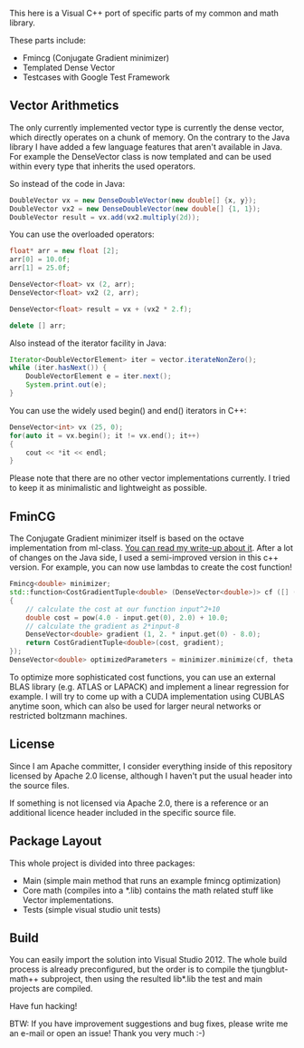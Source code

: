 This here is a Visual C++ port of specific parts of my common and math library.

These parts include:
- Fmincg (Conjugate Gradient minimizer)
- Templated Dense Vector
- Testcases with Google Test Framework

Vector Arithmetics
------------------

The only currently implemented vector type is currently the dense vector, which directly operates on a chunk of memory.
On the contrary to the Java library I have added a few language features that aren't available in Java.
For example the DenseVector class is now templated and can be used within every type that inherits the used operators.  

So instead of the code in Java:

```java
DoubleVector vx = new DenseDoubleVector(new double[] {x, y});
DoubleVector vx2 = new DenseDoubleVector(new double[] {1, 1});
DoubleVector result = vx.add(vx2.multiply(2d));
```

You can use the overloaded operators:

```cpp
float* arr = new float [2];
arr[0] = 10.0f;
arr[1] = 25.0f;

DenseVector<float> vx (2, arr);
DenseVector<float> vx2 (2, arr);

DenseVector<float> result = vx + (vx2 * 2.f);

delete [] arr;
```

Also instead of the iterator facility in Java:
```java
Iterator<DoubleVectorElement> iter = vector.iterateNonZero();
while (iter.hasNext()) {
    DoubleVectorElement e = iter.next();
	System.print.out(e);
}
```

You can use the widely used begin() and end() iterators in C++:

```cpp
DenseVector<int> vx (25, 0);
for(auto it = vx.begin(); it != vx.end(); it++)
{
	cout << *it << endl;
}

```

Please note that there are no other vector implementations currently. I tried to keep it as minimalistic and lightweight as possible.

FminCG
------------------

The Conjugate Gradient minimizer itself is based on the octave implementation from ml-class. [You can read my write-up about it](http://codingwiththomas.blogspot.de/2012/02/nonlinear-conjugate-gradient-method-in.html "read it!").
After a lot of changes on the Java side, I used a semi-improved version in this c++ version. For example, you can now use lambdas to create the cost function!

```cpp
Fmincg<double> minimizer;
std::function<CostGradientTuple<double> (DenseVector<double>)> cf ([] (DenseVector<double> input)
{
	// calculate the cost at our function input^2+10
	double cost = pow(4.0 - input.get(0), 2.0) + 10.0;
	// calculate the gradient as 2*input-8
	DenseVector<double> gradient (1, 2. * input.get(0) - 8.0);
	return CostGradientTuple<double>(cost, gradient);
});
DenseVector<double> optimizedParameters = minimizer.minimize(cf, theta, 100, true);
```

To optimize more sophisticated cost functions, you can use an external BLAS library (e.g. ATLAS or LAPACK) and implement a linear regression for example.
I will try to come up with a CUDA implementation using CUBLAS anytime soon, which can also be used for larger neural networks or restricted boltzmann machines.

License
-------

Since I am Apache committer, I consider everything inside of this repository licensed by Apache 2.0 license, although I haven't put the usual header into the source files.

If something is not licensed via Apache 2.0, there is a reference or an additional licence header included in the specific source file.

Package Layout
--------------

This whole project is divided into three packages:
- Main (simple main method that runs an example fmincg optimization)
- Core math (compiles into a *.lib) contains the math related stuff like Vector implementations.
- Tests (simple visual studio unit tests)

Build
-----

You can easily import the solution into Visual Studio 2012. 
The whole build process is already preconfigured, but the order is to compile the tjungblut-math++ subproject, then using the resulted lib\*.lib the test and main projects are compiled.

Have fun hacking!

BTW: If you have improvement suggestions and bug fixes, please write me an e-mail or open an issue! Thank you very much :-)
